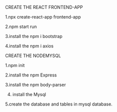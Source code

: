 CREATE THE REACT FRONTEND-APP 
                            
1.npx create-react-app frontend-app
                             
2.npm start run
        
3.install the npm i bootstrap
                             
4.install the npm i axios

CREATE THE NODEMYSQL 

1.npm init
                                                   
2.install the npm Express
                                                   
3.install the npm body-parser
                                                   
4. install the Mysql

5.create the database and tables in mysql database.
